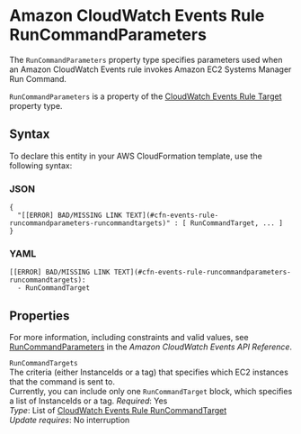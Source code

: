 # Amazon CloudWatch Events Rule RunCommandParameters<a name="aws-properties-events-rule-runcommandparameters"></a>

<a name="aws-properties-events-rule-runcommandparameters-description"></a>The `RunCommandParameters` property type specifies parameters used when an Amazon CloudWatch Events rule invokes Amazon EC2 Systems Manager Run Command\.

<a name="aws-properties-events-rule-runcommandparameters-inheritance"></a> `RunCommandParameters` is a property of the [CloudWatch Events Rule Target](aws-properties-events-rule-target.md) property type\. 

## Syntax<a name="aws-properties-events-rule-runcommandparameters-syntax"></a>

To declare this entity in your AWS CloudFormation template, use the following syntax:

### JSON<a name="aws-properties-events-rule-runcommandparameters-syntax.json"></a>

```
{
  "[[ERROR] BAD/MISSING LINK TEXT](#cfn-events-rule-runcommandparameters-runcommandtargets)" : [ RunCommandTarget, ... ]
}
```

### YAML<a name="aws-properties-events-rule-runcommandparameters-syntax.yaml"></a>

```
[[ERROR] BAD/MISSING LINK TEXT](#cfn-events-rule-runcommandparameters-runcommandtargets): 
  - RunCommandTarget
```

## Properties<a name="aws-properties-events-rule-runcommandparameters-properties"></a>

For more information, including constraints and valid values, see [RunCommandParameters](http://docs.aws.amazon.com/AmazonCloudWatchEvents/latest/APIReference/API_RunCommandParameters.html) in the *Amazon CloudWatch Events API Reference*\.

`RunCommandTargets`  
The criteria \(either InstanceIds or a tag\) that specifies which EC2 instances that the command is sent to\.  
Currently, you can include only one `RunCommandTarget` block, which specifies a list of InstanceIds or a tag\.
 *Required*: Yes  
 *Type*: List of [CloudWatch Events Rule RunCommandTarget](aws-properties-events-rule-runcommandtarget.md)  
 *Update requires*: No interruption 